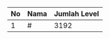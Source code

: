 | No | Nama            | Jumlah Level |
|----|-----------------|--------------|
| 1  | #    |    3192        |
